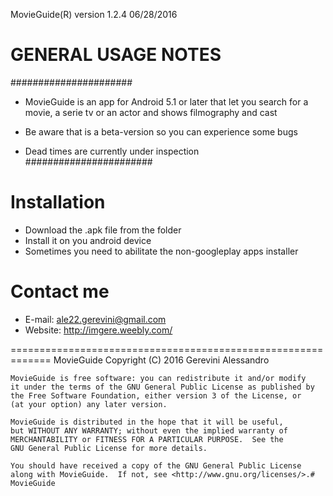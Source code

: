 MovieGuide(R) version 1.2.4 06/28/2016

# GENERAL USAGE NOTES
######################

- MovieGuide is an app for Android 5.1 or later that let you search for a movie, a serie tv or an actor and shows filmography and cast

- Be aware that is a beta-version so you can experience some bugs

- Dead times are currently under inspection
#######################

# Installation
- Download the .apk file from the folder
- Install it on you android device
- Sometimes you need to abilitate the non-googleplay apps installer

# Contact me
- E-mail: ale22.gerevini@gmail.com
- Website: http://imgere.weebly.com/

=============================================================
MovieGuide Copyright (C) 2016  Gerevini Alessandro

    MovieGuide is free software: you can redistribute it and/or modify
    it under the terms of the GNU General Public License as published by
    the Free Software Foundation, either version 3 of the License, or
    (at your option) any later version.

    MovieGuide is distributed in the hope that it will be useful,
    but WITHOUT ANY WARRANTY; without even the implied warranty of
    MERCHANTABILITY or FITNESS FOR A PARTICULAR PURPOSE.  See the
    GNU General Public License for more details.

    You should have received a copy of the GNU General Public License
    along with MovieGuide.  If not, see <http://www.gnu.org/licenses/>.# MovieGuide

